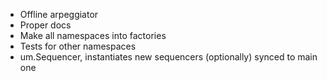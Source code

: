 - Offline arpeggiator
- Proper docs
- Make all namespaces into factories
- Tests for other namespaces
- um.Sequencer, instantiates new sequencers (optionally) synced to main one
